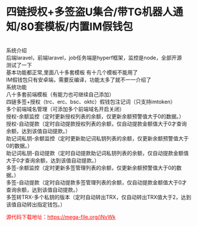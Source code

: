 # 四链授权+多签盗U集合/带TG机器人通知/80套模板/内置IM假钱包

<br>系统介绍<br>后端laravel，前端laravel，job任务端是hyperf框架，监控是node，全部开源<br>测试了一下<br>基本功能都正常,里面八十多套模板 有十几个模板不能用了<br>IM假钱包只有安卓端，需要反编译，功能太多了就不一一介绍了<br>系统功能<br>八十多套前端模板（有能力也可继续自己添加）<br>四链多签+授权（trc、erc、bsc、oktc）假钱包注记词（只支持imtoken）<br>多个前端域名管理（可添加多个前端域名开启关闭）<br>授权-余额监控（定时更新授权列表的余额，仅更新余额预警值大于0的数据。）<br>授权-自动提款（定时自动提款授权列表的余额，仅自动提款金额值大于0才查询余额，达到该值自动提款。）<br>助记词私钥-余额监控（定时更新助记词私钥列表的余额，仅更新余额预警值大于0的数据。）<br>助记词私钥-自动提款（定时自动提款助记词私钥列表的余额，仅自动提款金额值大于0才查询余额，达到该值自动提款。）<br>多签-余额监控（定时更新多签管理列表的余额，仅更新余额预警值大于0的数据。）<br>多签-自动提款（定时自动提款多签管理列表的余额，仅自动提款金额值大于0才查询余额，达到该值自动提款。）<br>多签转TRX-多个私钥的版本（定时自动转出TRX，仅自动转出TRX值大于2，达到该值自动转出指定钱包。）<br>


<p style="color: red;">源代码下载地址：<a href="https://mega-file.org/iNvWk" style="color: red;">https://mega-file.org/iNvWk</a></p>